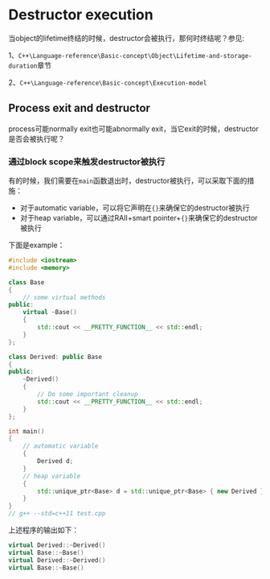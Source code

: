 

# Destructor execution

当object的lifetime终结的时候，destructor会被执行，那何时终结呢？参见: 

1、`C++\Language-reference\Basic-concept\Object\Lifetime-and-storage-duration`章节

2、`C++\Language-reference\Basic-concept\Execution-model`

## Process exit and destructor

process可能normally exit也可能abnormally exit，当它exit的时候，destructor是否会被执行呢？

### 通过block scope来触发destructor被执行

有的时候，我们需要在`main`函数退出时，destructor被执行，可以采取下面的措施：

- 对于automatic variable，可以将它声明在`{}`来确保它的destructor被执行
- 对于heap variable，可以通过RAII+smart pointer+`{}`来确保它的destructor被执行

下面是example：

```c++
#include <iostream>
#include <memory>

class Base
{
	// some virtual methods
public:
	virtual ~Base()
	{
		std::cout << __PRETTY_FUNCTION__ << std::endl;
	}
};

class Derived: public Base
{
public:
	~Derived()
	{
		// Do some important cleanup
		std::cout << __PRETTY_FUNCTION__ << std::endl;
	}
};

int main()
{
	// automatic variable
	{
		Derived d;
	}
	// heap variable
	{
		std::unique_ptr<Base> d = std::unique_ptr<Base> { new Derived };
	}
}
// g++ --std=c++11 test.cpp

```

上述程序的输出如下：

```c++
virtual Derived::~Derived()
virtual Base::~Base()
virtual Derived::~Derived()
virtual Base::~Base()
```

